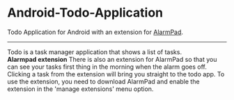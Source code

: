 Android-Todo-Application
========================

Todo Application for Android with an extension for [AlarmPad](http://play.google.com/store/apps/details?id=com.mindmeapp.alarmpad).
___

Todo is a task manager application that shows a list of tasks.
<br />
<b>Alarmpad extension</b>
There is also an extension for AlarmPad so that you can see your tasks first thing in the morning when the alarm goes off.
Clicking a task from the extension will bring you straight to the todo app.
To use the extension, you need to download AlarmPad and enable the extension in the 'manage extensions' menu option. </br>
